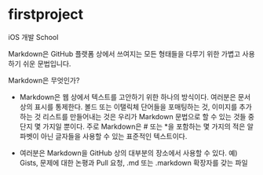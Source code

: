 # firstproject
iOS 개발 School

Markdown은 GitHub 플랫폼 상에서 쓰여지는 모든 형태들을 다루기 위한 가볍고 사용하기 쉬운 문법입니다.

Markdown은 무엇인가?
- Markdown은 웹 상에서 텍스트를 고안하기 위한 하나의 방식이다. 여러분은 문서 상의 표시를 통제한다. 볼드 또는 이탤릭체 단어들을 포매팅하는 것, 이미지를 추가하는 것
  리스트를 만들어내는 것은 우리가 Markdown 문법으로 할 수 있는 것들 중 단지 몇 가지일 뿐이다. 주로 Markdown은 # 또는 *을 포함하는 몇 가지의 적은 알파벳이
  아닌 글자들을 사용할 수 있는 표준적인 텍스트이다.
  
- 여러분은 Markdown을 GitHub 상의 대부분의 장소에서 사용할 수 있다. 예) Gists, 문제에 대한 논평과 Pull 요청, .md 또는 .markdown 확장자를 갖는 파일

